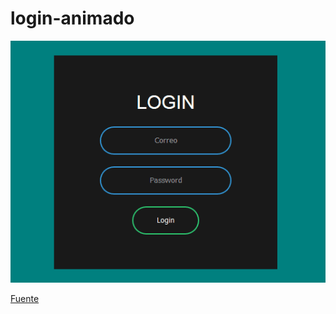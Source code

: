 # login-animado

![alt text](https://github.com/nestort/login-animado/blob/master/login.gif "Login animado")


[Fuente](https://youtu.be/HV7DtH3J2PU)

